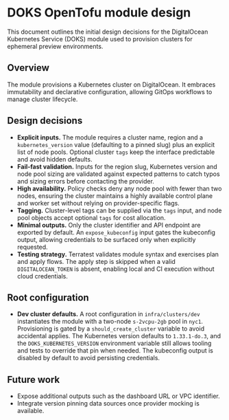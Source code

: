 # DOKS OpenTofu module design

This document outlines the initial design decisions for the DigitalOcean
Kubernetes Service (DOKS) module used to provision clusters for ephemeral
preview environments.

## Overview

The module provisions a Kubernetes cluster on DigitalOcean. It embraces
immutability and declarative configuration, allowing GitOps workflows to manage
cluster lifecycle.

## Design decisions

- **Explicit inputs.** The module requires a cluster name, region and a
  `kubernetes_version` value (defaulting to a pinned slug) plus an explicit
  list of node pools. Optional cluster `tags` keep the interface predictable
  and avoid hidden defaults.
- **Fail-fast validation.** Inputs for the region slug, Kubernetes version and
  node pool sizing are validated against expected patterns to catch typos and
  sizing errors before contacting the provider.
- **High availability.** Policy checks deny any node pool with fewer than two
  nodes, ensuring the cluster maintains a highly available control plane and
  worker set without relying on provider-specific flags.
- **Tagging.** Cluster-level tags can be supplied via the `tags` input, and
  node pool objects accept optional `tags` for cost allocation.
- **Minimal outputs.** Only the cluster identifier and API endpoint are
  exported by default. An `expose_kubeconfig` input gates the kubeconfig output,
  allowing credentials to be surfaced only when explicitly requested.
- **Testing strategy.** Terratest validates module syntax and exercises plan
  and apply flows. The apply step is skipped when a valid
  `DIGITALOCEAN_TOKEN` is absent, enabling local and CI execution without cloud
  credentials.

## Root configuration

- **Dev cluster defaults.** A root configuration in `infra/clusters/dev`
  instantiates the module with a two-node `s-2vcpu-2gb` pool in `nyc1`.
  Provisioning is gated by a `should_create_cluster` variable to avoid
  accidental applies. The Kubernetes version defaults to `1.33.1-do.3`, and
  the `DOKS_KUBERNETES_VERSION` environment variable still allows tooling and
  tests to override that pin when needed. The kubeconfig output is disabled by
  default to avoid persisting credentials.

## Future work

- Expose additional outputs such as the dashboard URL or VPC identifier.
- Integrate version pinning data sources once provider mocking is available.
